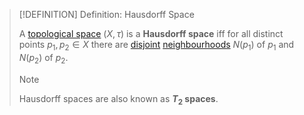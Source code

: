 >[!DEFINITION] Definition: Hausdorff Space
>
>A [topological space](../Topological%20Space.md) $(X,\tau)$ is a **Hausdorff space** iff for all distinct points $p_1,p_2 \in X$ there are [disjoint](../../../Set%20Theory/Disjoint%20Sets.md) [neighbourhoods](../Neighbourhoods.md) $N(p_1)$ of $p_1$ and $N(p_2)$ of $p_2$.
>
>>[!NOTE]
>>
>>Hausdorff spaces are also known as **$T_2$ spaces**.
>>
>